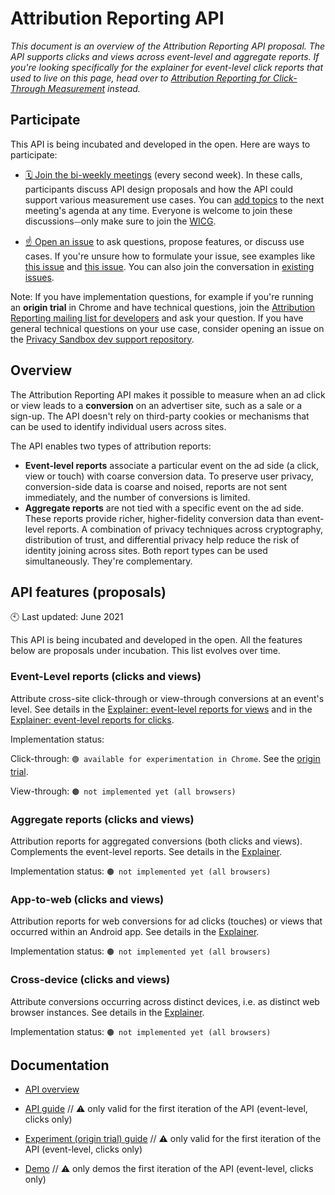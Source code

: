 # Attribution Reporting API

_This document is an overview of the Attribution Reporting API proposal. The API supports clicks and views across event-level and aggregate reports. If you're looking specifically for the explainer for event-level click reports that used to live on this page, head over to [Attribution Reporting for Click-Through Measurement](https://github.com/WICG/conversion-measurement-api/blob/main/event_attribution_reporting_clicks.md) instead._

## Participate

This API is being incubated and developed in the open. Here are ways to participate:

- [🗓 Join the bi-weekly meetings](https://github.com/WICG/conversion-measurement-api/issues/80) (every second week). In these calls, participants discuss API design proposals and how the API could support various measurement use cases. You can [add topics](https://docs.google.com/document/d/1zUSm9nX2nUsCa_fbI96UJoRCEr3eAPwWLU7HmClhIJk/edit) to the next meeting's agenda at any time. Everyone is welcome to join these discussions⏤only make sure to join the [WICG](https://www.w3.org/community/wicg/).

* [☝️ Open an issue](https://github.com/WICG/conversion-measurement-api/issues/new) to ask questions, propose features, or discuss use cases. If you're unsure how to formulate your issue, see examples like [this issue](https://github.com/WICG/conversion-measurement-api/issues/147) and [this issue](https://github.com/WICG/conversion-measurement-api/issues/68). You can also join the conversation in [existing issues](https://github.com/WICG/conversion-measurement-api/issues).

Note: If you have implementation questions, for example if you're running an **origin trial** in Chrome and have technical questions, join the [Attribution Reporting mailing list for developers](https://groups.google.com/u/1/a/chromium.org/g/attribution-reporting-api-dev) and ask your question. If you have general technical questions on your use case, consider opening an issue on the [Privacy Sandbox dev support repository](https://github.com/GoogleChromeLabs/privacy-sandbox-dev-support).

## Overview

The Attribution Reporting API makes it possible to measure when an ad click or view leads to a **conversion** on an advertiser site, such as a sale or a sign-up. The API doesn't rely on third-party cookies or mechanisms that can be used to identify individual users across sites.

The API enables two types of attribution reports:

- **Event-level reports** associate a particular event on the ad side (a click, view or touch) with coarse conversion data. To preserve user privacy, conversion-side data is coarse and noised, reports are not sent immediately, and the number of conversions is limited.
- **Aggregate reports** are not tied with a specific event on the ad side. These reports provide richer, higher-fidelity conversion data than event-level reports. A combination of privacy techniques across cryptography, distribution of trust, and differential privacy help reduce the risk of identity joining across sites.
  Both report types can be used simultaneously. They're complementary.

## API features (proposals)

🕙 Last updated: June 2021

This API is being incubated and developed in the open. All the features below are proposals under incubation. This list evolves over time.

### Event-Level reports (clicks and views)

Attribute cross-site click-through or view-through conversions at an event's level. See details in the [Explainer: event-level reports for views](https://github.com/WICG/conversion-measurement-api/blob/main/event_attribution_reporting_views.md]) and in the [Explainer: event-level reports for clicks](https://github.com/WICG/conversion-measurement-api/blob/main/event_attribution_reporting_clicks.md]).

Implementation status:

Click-through: `🟢 available for experimentation in Chrome`. See the [origin trial](https://developer.chrome.com/origintrials/#/view_trial/3411476717733150721).

View-through: `🟤 not implemented yet (all browsers)`

### Aggregate reports (clicks and views)

Attribution reports for aggregated conversions (both clicks and views). Complements the event-level reports. See details in the [Explainer](https://github.com/WICG/conversion-measurement-api/blob/main/AGGREGATE.md).

Implementation status: `🟤 not implemented yet (all browsers)`

### App-to-web (clicks and views)

Attribution reports for web conversions for ad clicks (touches) or views that occurred within an Android app. See details in the [Explainer](https://github.com/WICG/conversion-measurement-api/blob/main/app_to_web.md).

Implementation status: `🟤 not implemented yet (all browsers)`

### Cross-device (clicks and views)

Attribute conversions occurring across distinct devices, i.e. as distinct web browser instances. See details in the [Explainer](https://github.com/WICG/conversion-measurement-api/blob/main/cross_device.md).

Implementation status: `🟤 not implemented yet (all browsers)`

## Documentation
- [API overview](https://developer.chrome.com/docs/privacy-sandbox/attribution-reporting/)

- [API guide](https://web.dev/conversion-measurement) // ⚠️ only valid for the first iteration of the API (event-level, clicks only)
- [Experiment (origin trial) guide](https://web.dev/using-conversion-measurement/) // ⚠️ only valid for the first iteration of the API (event-level, clicks only)
- [Demo](https://goo.gle/demo-attribution-reporting) // ⚠️ only demos the first iteration of the API (event-level, clicks only)
